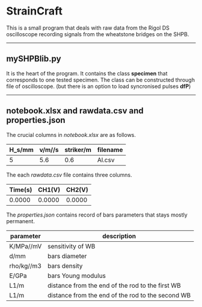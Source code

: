 # StrainCraft
This is a small program that deals with raw data from the Rigol DS oscilloscope recording signals from the wheatstone bridges on the SHPB.

---

## mySHPBlib.py
It is the heart of the program. It contains the class **specimen** that corresponds to one tested specimen.
The class can be constructed through file of oscilloscope.
(but there is an option to load syncronised pulses **dfP**)

---

## notebook.xlsx and rawdata.csv and properties.json

The crucial columns in *notebook.xlsx* are as follows.

| H_s/mm | v/m//s | striker/m | filename |
| ---    | ---    | ---       | ---      |
| 5      | 5.6    | 0.6       | Al.csv   |

The each *rawdata.csv* file contains three columns.

| Time(s) | CH1(V) | CH2(V) |
| ---     | ---    | ---    |
| 0.0000  | 0.0000 | 0.0000 |

The *properties.json* contains record of bars parameters that stays mostly permanent.

| parameter | description                                       |
|---        |---                                                |
|K/MPa//mV  | sensitivity of WB                                 |
|d/mm       |bars diameter                                      |
|rho/kg//m3 |bars density                                       |
|E/GPa      | bars Young modulus                                ||
|L1/m       | distance from the end of the rod to the first WB  |
|L1/m       | distance from the end of the rod to the second WB |

